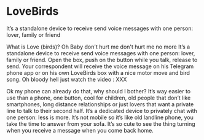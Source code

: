 # LoveBirds
It’s a standalone device to receive send voice messages with one person: lover, family or friend



What is Love (birds)? Oh Baby don't hurt me don't hurt me no more
It’s a standalone device to receive send voice messages with one person: lover, family or friend. Open the box, push on the button while you talk, release to send. Your correspondent will receive the voice message on his Telegram phone app or on his own LoveBirds box with a nice motor move and bird song.
Oh bloody hell just watch the video : XXX

Ok my phone can already do that, why should I bother?
It’s way easier to use than a phone, one button, cool for children, old people that don’t like smartphones, long distance relationships or just lovers that want a private line to talk to their second half.
It’s a dedicated device to privately chat with one person: less is more.
It’s not mobile so it’s like old landline phone, you take the time to answer from your sofa.
It’s so cute to see the thing turning when you receive a message when you come back home.
